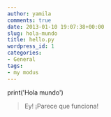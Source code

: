 ```yaml
---
author: yamila
comments: true
date: 2013-01-10 19:07:38+00:00
slug: hola-mundo
title: hello.py
wordpress_id: 1
categories:
- General
tags:
- my modus
---
```


print('Hola mundo')

> Ey! ¡Parece que funciona!
